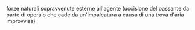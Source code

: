 forze naturali sopravvenute esterne all'agente (uccisione del passante da parte di operaio che cade da un'impalcatura a causa di una trova d'aria improvvisa)